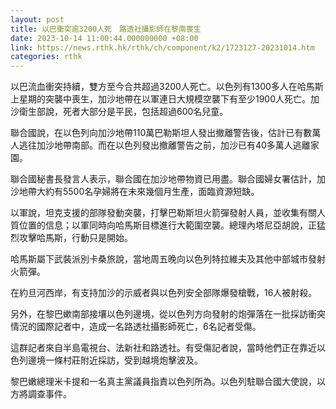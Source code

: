 ```yaml
---
layout: post
title: 以巴衝突逾3200人死　路透社攝影師在黎南喪生
date: 2023-10-14 11:00:44.000000000 +08:00
link: https://news.rthk.hk/rthk/ch/component/k2/1723127-20231014.htm
categories: rthk
---
```


以巴流血衝突持續，雙方至今合共超過3200人死亡。以色列有1300多人在哈馬斯上星期的突襲中喪生，加沙地帶在以軍連日大規模空襲下有至少1900人死亡。加沙衛生部說，死者大部分是平民，包括超過600名兒童。

聯合國說，在以色列向加沙地帶110萬巴勒斯坦人發出撤離警告後，估計已有數萬人逃往加沙地帶南部。而在以色列發出撤離警告之前，加沙已有40多萬人逃離家園。

聯合國秘書長發言人表示，聯合國在加沙地帶物資已用盡。聯合國婦女署估計，加沙地帶大約有5500名孕婦將在未來幾個月生產，面臨資源短缺。

以軍說，坦克支援的部隊發動突襲，打擊巴勒斯坦火箭彈發射人員，並收集有關人質位置的信息；以軍同時向哈馬斯目標進行大範圍空襲。總理內塔尼亞胡說，正猛烈攻擊哈馬斯，行動只是開始。

哈馬斯屬下武裝派別卡桑旅說，當地周五晚向以色列特拉維夫及其他中部城市發射火箭彈。

在約旦河西岸，有支持加沙的示威者與以色列安全部隊爆發槍戰，16人被射殺。

另外，在黎巴嫰南部接壤以色列邊境，從以色列方向發射的炮彈落在一批採訪衝突情況的國際記者中，造成一名路透社攝影師死亡，6名記者受傷。

這群記者來自半島電視台、法新社和路透社。有受傷記者說，當時他們正在靠近以色列邊境一條村莊附近採訪，受到越境炮擊波及。

黎巴嫩總理米卡提和一名真主黨議員指責以色列所為。以色列駐聯合國大使說，以方將調查事件。

